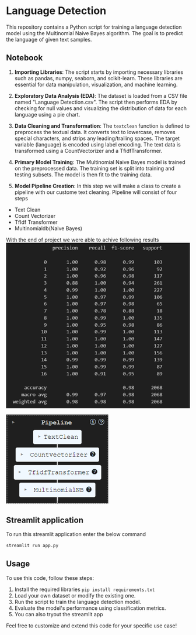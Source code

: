# Language Detection

This repository contains a Python script for training a language detection model using the Multinomial Naive Bayes algorithm. The goal is to predict the language of given text samples.

## Notebook

1. **Importing Libraries**: The script starts by importing necessary libraries such as pandas, numpy, seaborn, and scikit-learn. These libraries are essential for data manipulation, visualization, and machine learning.

2. **Exploratory Data Analysis (EDA)**: The dataset is loaded from a CSV file named "Language Detection.csv". The script then performs EDA by checking for null values and visualizing the distribution of data for each language using a pie chart.

3. **Data Cleaning and Transformation**: The `textclean` function is defined to preprocess the textual data. It converts text to lowercase, removes special characters, and strips any leading/trailing spaces. The target variable (language) is encoded using label encoding. The text data is transformed using a CountVectorizer and a TfidfTransformer.

4. **Primary Model Training**: The Multinomial Naive Bayes model is trained on the preprocessed data. The training set is split into training and testing subsets. The model is then fit to the training data.

5. **Model Pipeline Creation**: In this step we will make a class to create a pipeline with our custome text cleaning. Pipeline will consist of four steps

* Text Clean
* Count Vectorizer
* TfIdf Transformer
* Multinomialdb(Naive Bayes)

With the end of project we were able to achive following results
 ![image](/resources/results.png)

 ![image](/resources/model.png)

## Streamlit application

To run this streamlit application enter the below command

```bash
streamlit run app.py
```

## Usage

To use this code, follow these steps:

1. Install the required libraries `pip install requirements.txt`
2. Load your own dataset or modify the existing one.
3. Run the script to train the language detection model.
4. Evaluate the model's performance using classification metrics.
5. You can also tryout the streamlit app

Feel free to customize and extend this code for your specific use case!
